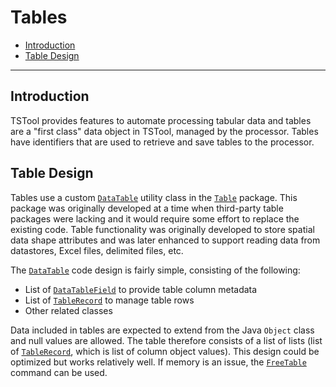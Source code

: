 # Tables #

*   [Introduction](#introduction)
*   [Table Design](#table-design)

-------

## Introduction ##

TSTool provides features to automate processing tabular data and tables are a "first class" data object in TSTool,
managed by the processor.
Tables have identifiers that are used to retrieve and save tables to the processor.

## Table Design ##

Tables use a custom
[`DataTable`](https://github.com/OpenCDSS/cdss-lib-common-java/tree/master/src/RTi/Util/Table/DataTable.java)
utility class in the
[`Table`](https://github.com/OpenCDSS/cdss-lib-common-java/tree/master/src/RTi/Util/Table) package.
This package was originally developed at a time when third-party table packages were lacking and it would
require some effort to replace the existing code.
Table functionality was originally developed to store spatial data shape attributes and was later
enhanced to support reading data from datastores, Excel files, delimited files, etc.

The [`DataTable`](https://github.com/OpenCDSS/cdss-lib-common-java/tree/master/src/RTi/Util/Table/DataTable.java)
code design is fairly simple, consisting of the following:

*   List of [`DataTableField`](https://github.com/OpenCDSS/cdss-lib-common-java/blob/master/src/RTi/Util/Table/TableField.java) to provide table column metadata
*   List of [`TableRecord`](https://github.com/OpenCDSS/cdss-lib-common-java/blob/master/src/RTi/Util/Table/TableRecord.java) to manage table rows
*   Other related classes

Data included in tables are expected to extend from the Java `Object` class and null values are allowed.
The table therefore consists of a list of lists (list of
[`TableRecord`](https://github.com/OpenCDSS/cdss-lib-common-java/blob/master/src/RTi/Util/Table/TableRecord.java),
which is list of column object values).
This design could be optimized but works relatively well.
If memory is an issue, the [`FreeTable`](https://opencdss.state.co.us/tstool/latest/doc-user/command-ref/FreeTable/FreeTable/)
command can be used.
